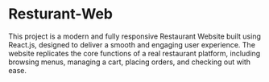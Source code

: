 # Resturant-Web
This project is a modern and fully responsive Restaurant Website built using React.js, designed to deliver a smooth and engaging user experience. The website replicates the core functions of a real restaurant platform, including browsing menus, managing a cart, placing orders, and checking out with ease.
